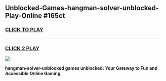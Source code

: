 
## Unblocked-Games-hangman-solver-unblocked-Play-Online #165ct
<h3>
<a href="https://news.freeplayer.one?title=hangman-solver-unblocked&ref=3">CLICK TO PLAY</a></h3>
<hr>

<h3>
<a href="https://news.freeplayer.one?title=hangman-solver-unblocked&ref=3">CLICK 2 PLAY</a>
  
</h3>

<a href="https://news.freeplayer.one?title=hangman-solver-unblocked&ref=3"><img src="https://clearcache.store/games.png"></a>


**hangman-solver-unblocked games unblocked: Your Gateway to Fun and Accessible Online Gaming**
